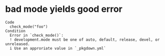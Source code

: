 # bad mode yields good error

    Code
      check_mode("foo")
    Condition
      Error in `check_mode()`:
      ! development.mode must be one of auto, default, release, devel, or unreleased.
      i Use an approriate value in `_pkgdown.yml`

